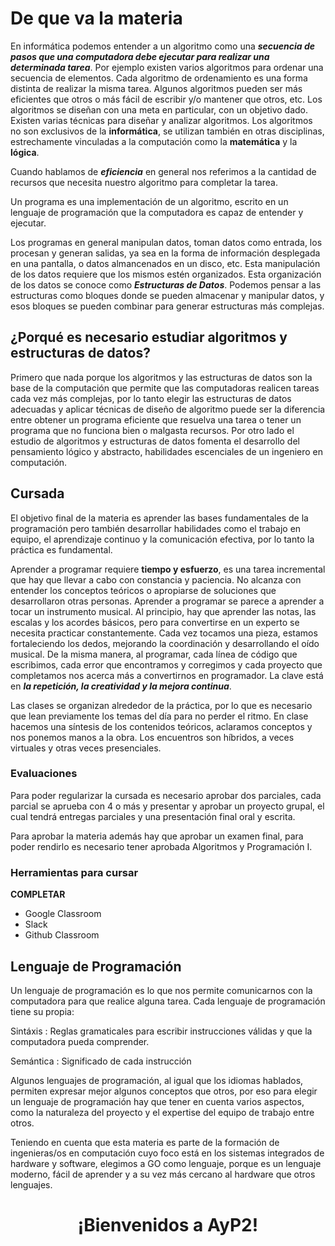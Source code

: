 # De que va la materia

En informática podemos entender a un algoritmo como una _**secuencia de pasos que una computadora debe ejecutar para realizar una determinada tarea**_. Por ejemplo existen varios algoritmos para ordenar una secuencia de elementos. Cada algoritmo de ordenamiento es una forma distinta de realizar la misma tarea. Algunos algoritmos pueden ser más eficientes que otros o más fácil de escribir y/o mantener que otros, etc.
Los algoritmos se diseñan con una meta en particular, con un objetivo dado. Existen varias técnicas para diseñar y analizar algoritmos. 
Los algoritmos no son exclusivos de la **informática**, se utilizan también en otras disciplinas, estrechamente vinculadas a la computación como la **matemática** y la **lógica**.

Cuando hablamos de _**eficiencia**_ en general nos referimos a la cantidad de recursos que necesita nuestro algoritmo para completar la tarea.

Un programa es una implementación de un algoritmo, escrito en un lenguaje de programación que la computadora es capaz de entender y ejecutar.

Los programas en general manipulan datos, toman datos como entrada, los procesan y generan salidas, ya sea en la forma de información desplegada en una pantalla, o datos almancenados en un disco, etc. Esta manipulación de los datos requiere que los mismos estén organizados. Esta organización de los datos se conoce como _**Estructuras de Datos**_. Podemos pensar a las estructuras como bloques donde se pueden almacenar y manipular datos, y esos bloques se pueden combinar para generar estructuras más complejas.

## ¿Porqué es necesario estudiar algoritmos y estructuras de datos?
Primero que nada porque los algoritmos y las estructuras de datos son la base de la computación que permite que las computadoras realicen tareas cada vez más complejas, por lo tanto elegir las estructuras de datos adecuadas y aplicar técnicas de diseño de algoritmo puede ser la diferencia entre obtener un programa eficiente que resuelva una tarea o tener un programa que no funciona bien o malgasta recursos. Por otro lado el estudio de algoritmos y estructuras de datos fomenta el desarrollo del pensamiento lógico y abstracto, habilidades escenciales de un ingeniero en computación.

## Cursada
El objetivo final de la materia es aprender las bases fundamentales de la programación pero también desarrollar habilidades como el trabajo en equipo, el aprendizaje continuo y la comunicación efectiva, por lo tanto la práctica es fundamental. 

Aprender a programar requiere **tiempo y esfuerzo**, es una tarea incremental que hay que llevar a cabo con constancia y paciencia. No alcanza con entender los conceptos teóricos o apropiarse de soluciones que desarrollaron otras personas. Aprender a programar se parece a aprender a tocar un instrumento musical. Al principio, hay que aprender las notas, las escalas y los acordes básicos, pero para convertirse en un experto se necesita practicar constantemente. Cada vez tocamos una pieza, estamos fortaleciendo los dedos, mejorando la coordinación y desarrollando el oído musical. De la misma manera, al programar, cada línea de código que escribimos, cada error que encontramos y corregimos y cada proyecto que completamos nos acerca más a convertirnos en programador. La clave está en **_la repetición, la creatividad y la mejora continua_**.

Las clases se organizan alrededor de la práctica, por lo que es necesario que lean previamente los temas del día para no perder el ritmo. En clase hacemos una síntesis de los contenidos teóricos, aclaramos conceptos y nos ponemos manos a la obra. Los encuentros son híbridos, a veces virtuales y otras veces presenciales.

### Evaluaciones
Para poder regularizar la cursada es necesario aprobar dos parciales, cada parcial se aprueba con 4 o más y presentar y aprobar un proyecto grupal, el cual tendrá entregas parciales y una presentación final oral y escrita.

Para aprobar la materia además hay que aprobar un examen final, para poder rendirlo es necesario tener aprobada Algoritmos y Programación I.

### Herramientas para cursar
**COMPLETAR**
- Google Classroom
- Slack
- Github Classroom

## Lenguaje de Programación
Un lenguaje de programación es lo que nos permite comunicarnos con la computadora para que realice alguna tarea. Cada lenguaje de programación  tiene su propia: 

Sintáxis
:    Reglas gramaticales para escribir instrucciones válidas y que la computadora pueda comprender.

Semántica
:    Significado de cada instrucción 

Algunos lenguajes de programación, al igual que los idiomas hablados, permiten expresar mejor algunos conceptos que otros, por eso para elegir un lenguaje de programación hay que tener en cuenta varios aspectos, como la naturaleza del proyecto y el expertise del equipo de trabajo entre otros. 

Teniendo en cuenta que esta materia es parte de la formación de ingenieras/os en computación cuyo foco está en los sistemas integrados de hardware y software, elegimos a GO como lenguaje, porque es un lenguaje moderno, fácil de aprender y a su vez más cercano al hardware que otros lenguajes.

<h1 style="text-align: center">¡Bienvenidos a AyP2! </h1>